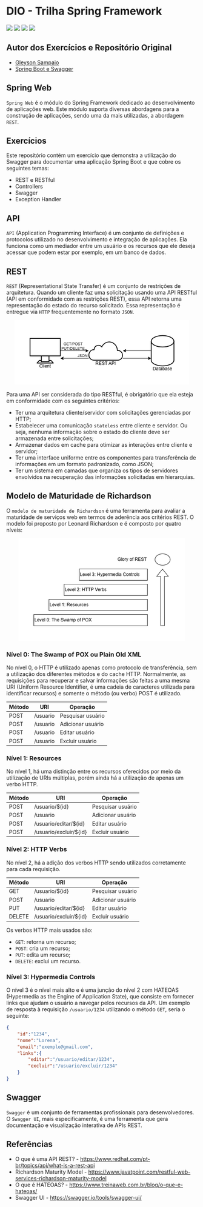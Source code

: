 # DIO - Trilha Spring Framework

<div style="display:inline-block">
        <picture>
                <source media="(prefers-color-scheme: light)" srcset="https://img.shields.io/badge/Java-black?style=for-the-badge&logo=OpenJDK&logoColor=white">
                <img src="https://img.shields.io/badge/Java-white?style=for-the-badge&logo=OpenJDK&logoColor=black" />
        </picture>
        <picture>
                <source media="(prefers-color-scheme: light)" srcset="https://img.shields.io/badge/Maven-black?style=for-the-badge&logo=ApacheMaven&logoColor=white">
                <img src="https://img.shields.io/badge/Maven-white?style=for-the-badge&logo=ApacheMaven&logoColor=black" />
        </picture>
        <picture>
                <source media="(prefers-color-scheme: light)" srcset="https://img.shields.io/badge/Spring_Boot-black?style=for-the-badge&logo=SpringBoot&logoColor=white">
                <img src="https://img.shields.io/badge/Spring_Boot-white?style=for-the-badge&logo=SpringBoot&logoColor=black" />
        </picture>
        <picture>
                <source media="(prefers-color-scheme: light)" srcset="https://img.shields.io/badge/Swagger-black?style=for-the-badge&logo=Swagger&logoColor=white">
                <img src="https://img.shields.io/badge/Swagger-white?style=for-the-badge&logo=Swagger&logoColor=black" />
        </picture>
</div>

## Autor dos Exercícios e Repositório Original

* [Gleyson Sampaio](https://github.com/glysns)
* [Spring Boot e Swagger](https://github.com/digitalinnovationone/dio-springboot/tree/main/springboot-web-swagger)

## Spring Web

`Spring Web` é o módulo do Spring Framework dedicado ao desenvolvimento de aplicações web. Este módulo suporta diversas abordagens para a construção de aplicações, sendo uma da mais utilizadas, a abordagem `REST`.

## Exercícios

Este repositório contém um exercício que demonstra a utilização do Swagger para documentar uma aplicação Spring Boot e que cobre os seguintes temas:

* REST e RESTful
* Controllers
* Swagger
* Exception Handler

## API

`API` (Application Programming Interface) é um conjunto de definições e protocolos utilizado no desenvolvimento e integração de aplicações. Ela funciona como um mediador entre um usuário e os recursos que ele deseja acessar que podem estar por exemplo, em um banco de dados.

## REST

`REST` (Representational State Transfer) é um conjunto de restrições de arquitetura. Quando um cliente faz uma solicitação usando uma API RESTful (API em conformidade com as restrições REST), essa API retorna uma representação do estado do recurso solicitado. Essa representação é entregue via `HTTP` frequentemente no formato `JSON`.

<p align="center">
        <img src="assets/images/rest-api.png">
</p>

Para uma API ser considerada do tipo RESTful, é obrigatório que ela esteja em conformidade com os seguintes critérios:

* Ter uma arquitetura cliente/servidor com solicitações gerenciadas por HTTP;
* Estabelecer uma comunicação `stateless` entre cliente e servidor. Ou seja, nenhuma informação sobre o estado do cliente deve ser armazenada entre solicitações;
* Armazenar dados em cache para otimizar as interações entre cliente e servidor;
* Ter uma interface uniforme entre os componentes para transferência de informações em um formato padronizado, como JSON;
* Ter um sistema em camadas que organiza os tipos de servidores envolvidos na recuperação das informações solicitadas em hierarquias.

## Modelo de Maturidade de Richardson

O `modelo de maturidade de Richardson` é uma ferramenta para avaliar a maturidade de serviços web em termos de aderência aos critérios REST. O modelo foi proposto por Leonard Richardson e é composto por quatro níveis:

<p align="center">
        <img src="assets/images/rest-maturity-levels.png">
</p>

### Nível 0: The Swamp of POX ou Plain Old XML

No nível 0, o HTTP é utilizado apenas como protocolo de transferência, sem a utilização dos diferentes métodos e do cache HTTP. Normalmente, as requisições para recuperar e salvar informações são feitas a uma mesma URI (Uniform Resource Identifier, é uma cadeia de caracteres utilizada para identificar recursos) e somente o método (ou verbo) POST é utilizado.

| Método | URI      | Operação         |
| ------- | -------- | ------------------ |
| POST    | /usuario | Pesquisar usuário |
| POST    | /usuario | Adicionar usuário |
| POST    | /usuario | Editar usuário    |
| POST    | /usuario | Excluir usuário   |

### Nível 1: Resources

No nível 1, há uma distinção entre os recursos oferecidos por meio da utilização de URIs múltiplas, porém ainda há a utilização de apenas um verbo HTTP.

| Método | URI                    | Operação         |
| ------- | ---------------------- | ------------------ |
| POST    | /usuario/${id}         | Pesquisar usuário |
| POST    | /usuario               | Adicionar usuário |
| POST    | /usuario/editar/${id}  | Editar usuário    |
| POST    | /usuario/excluir/${id} | Excluir usuário   |

### Nível 2: HTTP Verbs

No nível 2, há a adição dos verbos HTTP sendo utilizados corretamente para cada requisição.

| Método | URI                    | Operação         |
| ------- | ---------------------- | ------------------ |
| GET     | /usuario/${id}         | Pesquisar usuário |
| POST    | /usuario               | Adicionar usuário |
| PUT     | /usuario/editar/${id}  | Editar usuário    |
| DELETE  | /usuario/excluir/${id} | Excluir usuário   |

Os verbos HTTP mais usados são:

* `GET`: retorna um recurso;
* `POST`: cria um recurso;
* `PUT`: edita um recurso;
* `DELETE`: exclui um recurso.

### Nível 3: Hypermedia Controls

O nível 3 é o nível mais alto e é uma junção do nível 2 com HATEOAS (Hypermedia as the Engine of Application State), que consiste em fornecer links que ajudam o usuário a navegar pelos recursos da API. Um exemplo de resposta à requisição `/usuario/1234` utilizando o método `GET`, seria o seguinte:

```json
{
	"id":"1234",
	"nome":"Lorena",
	"email":"exemplo@gmail.com",
	"links":{
		"editar":"/usuario/editar/1234",
		"excluir":"/usuario/excluir/1234"
	}
}
```

## Swagger

`Swagger` é um conjunto de ferramentas profissionais para desenvolvedores. O `Swagger UI`, mais especificamente, é uma ferramenta que gera documentação e visualização interativa de APIs REST.

## Referências

* O que é uma API REST? - https://www.redhat.com/pt-br/topics/api/what-is-a-rest-api
* Richardson Maturity Model - https://www.javatpoint.com/restful-web-services-richardson-maturity-model
* O que é HATEOAS? - https://www.treinaweb.com.br/blog/o-que-e-hateoas/
* Swagger UI - https://swagger.io/tools/swagger-ui/
